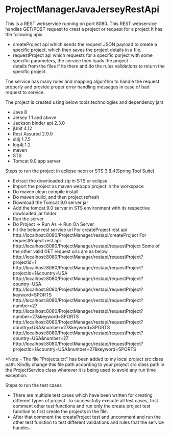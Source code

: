 # ProjectManagerJavaJerseyRestApi

This is a REST webservice running on port 8080.
This REST webservice handles GET/POST request to creat a project or request for a project
It has the following apis 
  - createProject api which sends the request JSON payload to create a specific project, which then saves the project details
    in a file.
  - requestProject api which requests for a specific porject with some specific parameters, the service then loads the project           
    details from the files if its there and do the rules validations to return the specific project.
    
The service has many rules and mapping algorithm to handle the request properly and provide proper error handling
messages in case of bad request to service.

The project is created using below tools,technologies and dependency jars 
  - Java 8
  - Jersey 1.1 and above
  - Jackson binder api 2.3.0
  - jUnit 4.12
  - Rest Assured 2.9.0
  - sl4j 1.7.5
  - log4j 1.2
  - maven 
  - STS
  - Tomcat 9.0 app server
  
 Steps to run the project in eclipse neon or STS 3.8.4(Spring Tool Suite)
  - Extract the downloaded zip in STS or eclipse
  - Import the project as maven webapp project in the workspace
  - Do maven clean compile install
  - Do maven build, and then project refresh
  - Download the Tomcat 9.0 server jar
  - Add the tomcat 9.0 server in STS environment with its respective dowloaded jar folder
  - Run the server
  - Do Project -> Run As -> Run On Server
  - hit the below rest service url 
    For createProject rest api
    http://localhost:8080/ProjectManager/restapi/createProject
    For requestProject rest api
    http://localhost:8080/ProjectManager/restapi/requestProject
    Some of the other valid GET request urls are as below
    http://localhost:8080/ProjectManager/restapi/requestProject?projectid=1
    http://localhost:8080/ProjectManager/restapi/requestProject?projectid=1&country=USA
    http://localhost:8080/ProjectManager/restapi/requestProject?country=USA
    http://localhost:8080/ProjectManager/restapi/requestProject?keyword=SPORTS
    http://localhost:8080/ProjectManager/restapi/requestProject?number=27
    http://localhost:8080/ProjectManager/restapi/requestProject?number=27&keyword=SPORTS
    http://localhost:8080/ProjectManager/restapi/requestProject?country=USA&number=27&keyword=SPORTS
    http://localhost:8080/ProjectManager/restapi/requestProject?country=USA&number=27
    http://localhost:8080/ProjectManager/restapi/requestProject?projectid=1&country=USA&number=27&keyword=SPORTS
    
 *Note - The file "Projects.txt" has been added to my local project src class path. Kindly change this file path according to your project src class path in the ProjectService class wherever it is being used to avoid any run time exception.
 
 
 Steps to run the test cases
  - There are multiple test cases which have been written for creating different types of project. To successfully execute
    all test cases, first comment other test functions and run only the create project test function to first create the
    projects in the file.
  - After that comment the createProject test and uncomment and run the other test function to test different validations and
    rules that the service handles.
 
 
 
 
 
 
 
 
 
